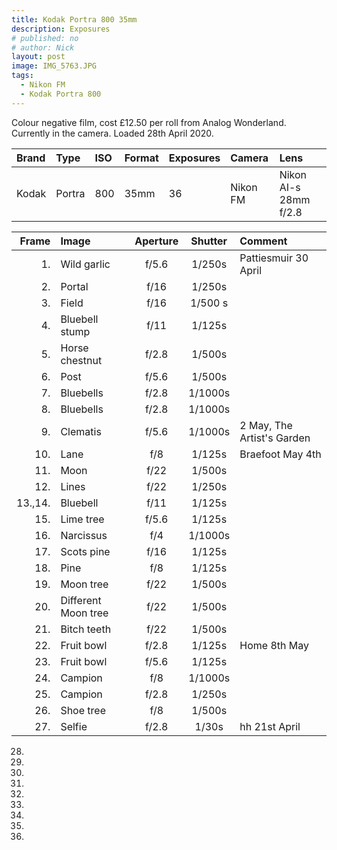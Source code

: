 ```yaml
---
title: Kodak Portra 800 35mm
description: Exposures
# published: no
# author: Nick
layout: post
image: IMG_5763.JPG
tags:
  - Nikon FM
  - Kodak Portra 800
---
```

Colour negative film, cost £12.50 per roll from Analog Wonderland. Currently in the camera. Loaded 28th April 2020.

Brand|Type|ISO|Format|Exposures|Camera|Lens
:----|:---|:--|:-----|:--------|:-----|:----
Kodak|Portra|800|35mm|36|Nikon FM|Nikon AI-s 28mm f/2.8 

Frame|Image|Aperture|Shutter|Comment
----:|:----|:----:|:----:|:------
1.|Wild garlic|f/5.6|1/250s|Pattiesmuir 30 April
2.|Portal|f/16|1/250s
3.|Field|f/16|1/500 s
4.|Bluebell stump|f/11|1/125s
5.|Horse chestnut|f/2.8|1/500s
6.|Post|f/5.6|1/500s
7.|Bluebells|f/2.8|1/1000s
8.|Bluebells|f/2.8|1/1000s
9.|Clematis|f/5.6|1/1000s|2 May, The Artist's Garden
10.|Lane|f/8|1/125s|Braefoot May 4th
11.|Moon|f/22|1/500s
12.|Lines|f/22|1/250s
13.,14.|Bluebell|f/11|1/125s
15.|Lime tree|f/5.6|1/125s
16.|Narcissus|f/4|1/1000s
17.|Scots pine|f/16|1/125s
18.|Pine|f/8|1/125s
19.|Moon tree|f/22|1/500s
20.|Different Moon tree|f/22|1/500s
21.|Bitch teeth|f/22|1/500s
22.|Fruit bowl|f/2.8|1/125s|Home 8th May
23.|Fruit bowl|f/5.6|1/125s
24.|Campion|f/8|1/1000s|
25.|Campion|f/2.8|1/250s
26.|Shoe tree|f/8|1/500s
27.|Selfie|f/2.8|1/30s|hh 21st April
28.
29.
30.
31.
32.
33.
34.
35.
36.